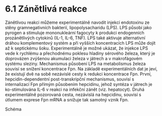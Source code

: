 # 6.1 Zánětlivá reakce

Zánětlivou reakci můžeme experimentálně navodit injekcí endotoxinu ze stěny gramnegativních bakterií, lipopolysacharidu (LPS). LPS působí jako pyrogen a stimuluje mononukleární fagocyty k produkci endogenních prozánětlivých cytokinů (IL-1, IL-6, TNF). LPS také aktivuje alternativní dráhou komplementový systém a při vyšších koncentracích LPS může dojít až k septickému šoku. Experimentálně je možné ukázat, že injekce LPS vede k rychlému a přechodnému poklesu hladiny sérového železa, který je doprovázen zvýšenou akumulaci železa v játrech a v makrofágovém systému sleziny. Mechanismus působení LPS na metabolismus železa souvisí se snížení koncentrace Fpn. Na základě experimentálních dat je jeví, že existují dvě na sobě nezávislé cesty k redukci koncentrace Fpn. První, hepcidin-dependentní post-transkripční mechanismus, souvisí s internalizací Fpn přímým působením hepcidinu, jehož syntéza v játrech je ko-stimulována IL-6 v reakci na infekční zánět (viz. hepatocyt). Druhá experimentálně pozorovaná cesta, nezávislá na hepcidinu, souvisí s útlumem exprese Fpn mRNA a snižuje tak samotný vznik Fpn.

<div class="w3-row">
</div>
Schéma